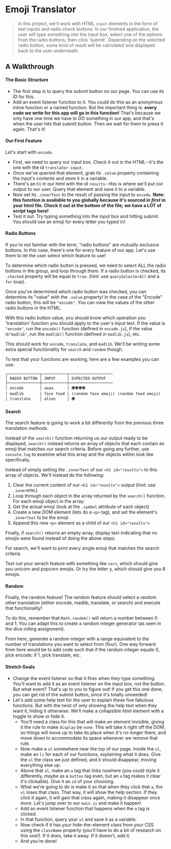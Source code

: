 # Emoji Translator

> In this project, we'll work with HTML `input` elements in the form of text inputs and radio check buttons. In our finished application, the user will type something into the input box, select one of the options from the radio buttons, then click 'submit'. Depending on the selected radio button, some kind of result will be calculated and displayed back to the user underneath.

## A Walkthrough

#### The Basic Structure

* The first step is to query the submit button on our page. You can use its ID for this.
* Add an event listener function to it. You could do this as an anonymous inline function or a named function. But the important thing is: **every code we write for this app will go in this function!** That's because we only have one time we have to DO something in our app, and that's when the user hits that submit button. Then we wait for them to press it again. That's it!

#### Our First Feature

Let's start with `encode`.

* First, we need to query our input box. Check it out in the HTML--it's the one with the id `translator-input`.
* Once we've queried that element, grab its `.value` property containing the input's contents and store it in a variable.
* There's an `h1` in our html with the id `results`--this is where we'll put our output to our user. Query that element and save it to a variable.
* Now set its `.innerText` to the result of passing the input to `encode`. **Note: this function is available to you globally because it's sourced in _first_ in your html file. Check it out at the bottom of the file; we have a LOT of script tags here!**
* Test it out. Try typing something into the input box and hitting submit. You should see an emoji for every letter you typed in!

#### Radio Buttons

If you're not familiar with the term, "radio buttons" are mutually exclusive buttons. In this case, there's one for every feature of our app. Let's use them to let the user select which feature to use!

To determine which radio button is pressed, we need to select ALL the radio buttons
in the group, and loop through them. If a radio button is checked, its `.checked`
property will be equal to `true`. (hint: use `querySelectorAll` and a `for` loop).

Once you've determined which radio button was checked, you can determine its "value" with the `.value` property! In the case of the "Encode" radio button,
this will be `"encode"`. You can view the values of the other radio buttons in
the HTML.

With this radio button value, you should know which operation you 'translation'
function you should apply to the user's input text. If the value is `"encode"`,
run the `encode()` function (defined in `encode.js`), if the value is`"madlib"`,
run the `madlib()` function (defined in `madlib.js`), etc.

This should work for `encode`, `translate`, and `madlib`. We'll be writing some extra special functionality for `search` and `random` though.

To test that your functions are working, here are a few examples you can use:

```
┌──────────────┬───────────┬───────────────────
│ RADIO BUTTON │ INPUT     │ EXPECTED OUTPUT
├──────────────┼───────────┼───────────────────
│ encode       │ aaaa      │ 👽👽👽👽
│ madlib       │ face food │ (random face emoji) (random food emoji)
│ translate    │ alien     │ 👽

```

#### Search

The search feature is going to work a bit differently from the previous three
translation methods.

Instead of the `search()` function returning us our output ready to be displayed,
`search()` instead returns an array of objects that each contain an emoji that
matches our search criteria. Before going any further, use `console.log` to examine what this array and the objects within look like specifically.

Instead of simply setting the `.innerText` of our `<h1 id="results">` to this array
of objects. We'll instead do the following:

1. Clear the current content of our `<h1 id="results">` output (hint: use `.innerHTML`)
1. Loop through each object in the array returned by the `search()` function. For each emoji object in the array:
  1. Get the actual emoji (look at the `.symbol` attribute of each object)
  1. Create a new DOM element (lets do a `<p>` tag), and set the element's `.innerText` to be the emoji
  1. Append this new `<p>` element as a child of our `<h1 id="results">` 

Finally, if `search()` returns an empty array, display text indicating that no
emojis were found instead of doing the above steps.


For search, we'll want to print every single emoji that matches the search criteria.

Test out your serach feature with something like `corn`, which should give you unicorn and popcorn emojis. Or try the letter y, which should give you 8 emojis.

#### Random

Finally, the random feature! The random feature should select a random other
translation (either encode, madlib, translate, or search) and execute that
functionality!

To do this, remember that `Math.random()` will return a number between 0 and 1. You can adapt this to create a random integer generator (as seen in the dice rolling assignment).

From here, generate a random integer with a range equivalent to the number of translations you want to select from (four). One way forward from here would be to add code such that if the random integer equals 0, pick encode; if 1, pick translate, etc.

#### Stretch Goals

* Change the event listener so that it fires when they type something. You'll want to add it as an event listener on the input box, not the button. But what event? That's up to you to figure out! If you get this one done, you can get rid of the submit button, since it's totally unneeded!
* Let's add some help text for the user to explain these five fabulous functions. But with the twist of only showing the help text when they want it, hiding it otherwise. We'll make a collapsible html element with a toggle to show or hide it.
    * You'll need a class for this that will make an element invisible, giving it the rule to make `display` be `none`. This will take it right off the DOM, so things will move up to take its place when it's no longer there, and move down to accommodate its space whenever we remove that rule.
    * Now make a `ul` somewhere near the top of our page. Inside the `ul`, make an `li` for each of our functions, explaining what it does. Give the `ul` the class we just defined, and it should disappear, moving everything else up.
    * Above that `ul`, make an `a` tag that links nowhere (you could style it differently, maybe as a `button` tag even, but an `a` tag makes it clear it's clickable). Give it an `id` of your choosing.
    * What we're going to do is make it so that when they click that `a`, the `ul` loses that class. That way, it will show the help section. If they click it again, it will gain that class again, making it disappear once more. Let's jump over to our `main.js` and make it happen!
    * Add an event listener function that happens when the `a` tag is clicked.
    * In that function, query your `ul` and save it as a variable.
    * Now check if it has your hide-the-element class from your CSS using the `className` property (you'll have to do a bit of research on this one!). If it does, take it away. If it doesn't, add it.
    * And you're done!
